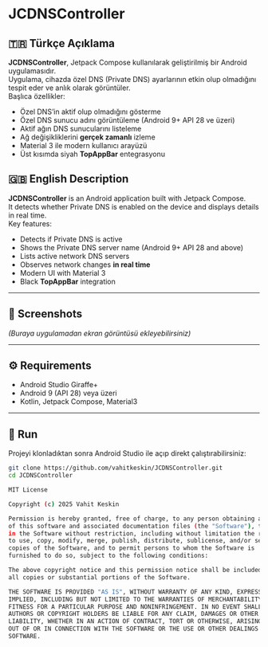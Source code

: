 # JCDNSController

## 🇹🇷 Türkçe Açıklama
**JCDNSController**, Jetpack Compose kullanılarak geliştirilmiş bir Android uygulamasıdır.  
Uygulama, cihazda özel DNS (Private DNS) ayarlarının etkin olup olmadığını tespit eder ve anlık olarak görüntüler.  
Başlıca özellikler:

- Özel DNS’in aktif olup olmadığını gösterme
- Özel DNS sunucu adını görüntüleme (Android 9+ API 28 ve üzeri)
- Aktif ağın DNS sunucularını listeleme
- Ağ değişikliklerini **gerçek zamanlı** izleme
- Material 3 ile modern kullanıcı arayüzü
- Üst kısımda siyah **TopAppBar** entegrasyonu

## 🇬🇧 English Description
**JCDNSController** is an Android application built with Jetpack Compose.  
It detects whether Private DNS is enabled on the device and displays details in real time.  
Key features:

- Detects if Private DNS is active
- Shows the Private DNS server name (Android 9+ API 28 and above)
- Lists active network DNS servers
- Observes network changes **in real time**
- Modern UI with Material 3
- Black **TopAppBar** integration

---

## 📱 Screenshots
*(Buraya uygulamadan ekran görüntüsü ekleyebilirsiniz)*

---

## ⚙️ Requirements
- Android Studio Giraffe+
- Android 9 (API 28) veya üzeri
- Kotlin, Jetpack Compose, Material3

---

## 🚀 Run
Projeyi klonladıktan sonra Android Studio ile açıp direkt çalıştırabilirsiniz:

```bash
git clone https://github.com/vahitkeskin/JCDNSController.git
cd JCDNSController

MIT License

Copyright (c) 2025 Vahit Keskin

Permission is hereby granted, free of charge, to any person obtaining a copy
of this software and associated documentation files (the "Software"), to deal
in the Software without restriction, including without limitation the rights  
to use, copy, modify, merge, publish, distribute, sublicense, and/or sell  
copies of the Software, and to permit persons to whom the Software is  
furnished to do so, subject to the following conditions:

The above copyright notice and this permission notice shall be included in  
all copies or substantial portions of the Software.

THE SOFTWARE IS PROVIDED "AS IS", WITHOUT WARRANTY OF ANY KIND, EXPRESS OR  
IMPLIED, INCLUDING BUT NOT LIMITED TO THE WARRANTIES OF MERCHANTABILITY,  
FITNESS FOR A PARTICULAR PURPOSE AND NONINFRINGEMENT. IN NO EVENT SHALL THE  
AUTHORS OR COPYRIGHT HOLDERS BE LIABLE FOR ANY CLAIM, DAMAGES OR OTHER  
LIABILITY, WHETHER IN AN ACTION OF CONTRACT, TORT OR OTHERWISE, ARISING FROM,  
OUT OF OR IN CONNECTION WITH THE SOFTWARE OR THE USE OR OTHER DEALINGS IN THE  
SOFTWARE.